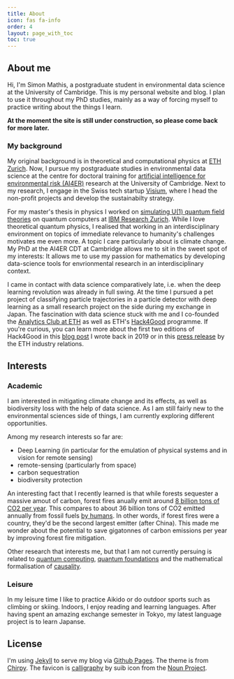```yaml
---
title: About
icon: fas fa-info
order: 4
layout: page_with_toc
toc: true
---
```


## About me

Hi, I'm Simon Mathis, a postgraduate student in environmental data science at the University of Cambridge. This is my personal website and blog. I plan to use it throughout my PhD studies, mainly as a way of forcing myself to practice writing about the things I learn.  

__At the moment the site is still under construction, so please come back for more later.__

### My background

My original background is in theoretical and computational physics at [ETH Zurich](https://ethz.ch/en.html). Now, I pursue my postgraduate studies in environmental data science at the centre for doctoral training for [artificial intelligence for environmental risk (AI4ER)](https://ai4er-cdt.esc.cam.ac.uk/) research at the University of Cambridge. Next to my research, I engage in the Swiss tech startup [Visium](https://visium.ch/), where I head the non-profit projects and develop the sustainabilty strategy.

For my master's thesis in physics I worked on [simulating U(1) quantum field theories](https://arxiv.org/abs/2005.10271) on quantum computers at [IBM Research Zurich](https://www.zurich.ibm.com/st/quantum/). While I love theoretical quantum physics, I realised that working in an interdisciplinary environment on topics of immediate relevance to humanity's challenges motivates me even more. A topic I care particularly about is climate change. My PhD at the AI4ER CDT at Cambridge allows me to sit in the sweet spot of my interests: It allows me to use my passion for mathematics by developing data-science tools for envrionmental research in an interdisciplinary context.  

I came in contact with data science comparatively late, i.e. when the deep learning revolution was already in full swing. At the time I pursued a pet project of classifying particle trajectories in a particle detector with deep learning as a small research project on the side during my exchange in Japan. The fascination with data science stuck with me and I co-founded the [Analytics Club at ETH](https://analytics-club.org/) as well as ETH's [Hack4Good](https://analytics-club.org/hack4good) programme. If you're curious, you can learn more about the first two editions of Hack4Good in this [blog post](https://blogs.ethz.ch/ETHambassadors/2019/08/22/hack4good/) I wrote back in 2019 or in this [press release](https://ethz.ch/en/industry/industry/news/data/2020/04/eth-students-assist-ngos-in-war-zones.html) by the ETH industry relations.

## Interests

### Academic

I am interested in mitigating climate change and its effects, as well as biodiversity loss with the help of data science. As I am still fairly new to the environmental sciences side of things, I am currently exploring different opportunities.  

Among my research interests so far are:

- Deep Learning (in particular for the emulation of physical systems and in vision for remote sensing)
- remote-sensing (particularly from space)
- carbon sequestration
- biodiversity protection

An interesting fact that I recently learned is that while forests sequester a massive amout of carbon, forest fires anually emit around [8 billion tons of CO2 per year](https://essd.copernicus.org/articles/9/697/2017/). This compares to about 36 billion tons of CO2 emitted annually from fossil fuels [by humans](https://ourworldindata.org/grapher/annual-co-emissions-by-region?time=earliest..latest). In other words, if forest fires were a country, they'd be the second largest emitter (after China). This made me wonder about the potential to save gigatonnes of carbon emissions per year by improving forest fire mitigation.

Other research that interests me, but that I am not currently persuing is related to [quantum computing](https://journals.aps.org/prd/abstract/10.1103/PhysRevD.102.094501), [quantum foundations](https://github.com/Croydon-Brixton/qthought) and the mathematical formalisation of [causality](https://ftp.cs.ucla.edu/pub/stat_ser/r350.pdf).

### Leisure

In my leisure time I like to practice Aikido or do outdoor sports such as climbing or skiing. Indoors, I enjoy reading and learning languages. After having spent an amazing exchange semester in Tokyo, my latest language project is to learn Japanse.

## License

I'm using [Jekyll](https://jekyllrb.com/) to serve my blog via [Github Pages](https://pages.github.com/). The theme is from [Chirpy](https://github.com/cotes2020/jekyll-theme-chirpy). The favicon is [calligraphy](https://thenounproject.com/search/?q=calligraphy&i=1606333) by suib icon from the [Noun Project](https://thenounproject.com/).  
